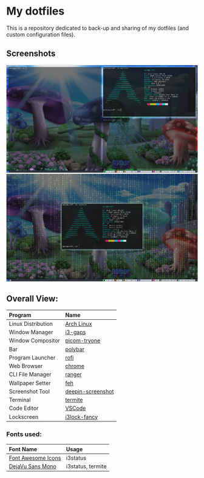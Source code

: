 # My dotfiles
This is a repository dedicated to back-up and sharing of my dotfiles (and custom configuration files).

## Screenshots
![Desktop](https://github.com/BigB00st/Dotfiles/blob/master/.dotfiles/.screenshots/desktop.png)
![CMatrixDesktop](https://github.com/BigB00st/Dotfiles/blob/master/.dotfiles/.screenshots/cmatrixdesktop.png)

## Overall View:
| Program | Name |
| :--- | :--- |
| Linux Distribution | [Arch Linux](https://www.archlinux.org/) |
| Window Manager | [i3-gaps](https://github.com/Airblader/i3) |
| Window Compositor | [picom-tryone](https://github.com/tryone144/compton/tree/feature/dual_kawase) |
| Bar | [polybar](https://github.com/polybar/polybar) |
| Program Launcher | [rofi](https://github.com/davatorium/rofi) |
| Web Browser | [chrome](https://www.google.com/intl/iw_il/chrome/) |
| CLI File Manager | [ranger](https://github.com/ranger/ranger) |
| Wallpaper Setter | [feh](https://github.com/derf/feh) |
| Screenshot Tool | [deepin-screenshot](https://www.deepin.org/en/original/deepin-screenshot/)|
| Terminal | [termite](https://github.com/jwilm/alacritty) |
| Code Editor | [VSCode](https://code.visualstudio.com/) |
| Lockscreen | [i3lock-fancy](https://github.com/meskarune/i3lock-fancy) |

### Fonts used:
| Font Name | Usage |
| :--- | :---- |
| [Font Awesome Icons](https://fontawesome.com/cheatsheet) | i3status |
| [DejaVu Sans Mono](https://dejavu-fonts.github.io/) | i3status, termite |

